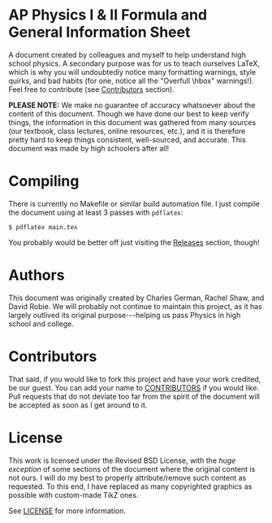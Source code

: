 # AP Physics I & II Formula and General Information Sheet
A document created by colleagues and myself to help understand high school
physics. A secondary purpose was for us to teach ourselves LaTeX, which is why
you will undoubtedly notice many formatting warnings, style quirks, and bad
habits (for one, notice all the "Overfull \hbox" warnings!). Feel free to
contribute (see [Contributors](#Contributors) section).

**PLEASE NOTE:** We make no guarantee of accuracy whatsoever about the content of
this document. Though we have done our best to keep verify things, the
information in this document was gathered from many sources (our textbook, class
lectures, online resources, etc.), and it is therefore pretty hard to keep
things consistent, well-sourced, and accurate. This document was made by high
schoolers after all!

# Compiling
There is currently no Makefile or similar build automation file. I just compile
the document using at least 3 passes with `pdflatex`:

    $ pdflatex main.tex

You probably would be better off just visiting the
[Releases](https://github.com/omattei/PhysFormulaSheet/releases) section,
though!

# Authors
This document was originally created by Charles German, Rachel Shaw, and David
Robie. We will probably not continue to maintain this project, as it has largely
outlived its original purpose---helping us pass Physics in high school and
college. 

# <a name="Contributors"></a> Contributors
That said, if you would like to fork this project and have your work credited,
be our guest. You can add your name to [CONTRIBUTORS](CONTRIBUTORS) if you would
like. Pull requests that do not deviate too far from the spirit of the document
will be accepted as soon as I get around to it.

# License
This work is licensed under the Revised BSD License, with the *huge exception* of
some sections of the document where the original content is not ours. I will do
my best to properly attribute/remove such content as requested. To this end, I
have replaced as many copyrighted graphics as possible with custom-made TikZ
ones.  

See [LICENSE](LICENSE) for more information. 
